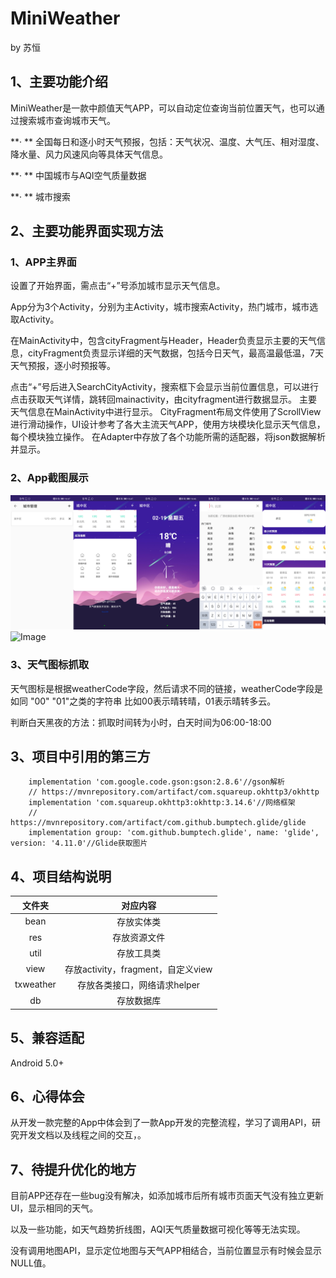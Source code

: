 # MiniWeather

by 苏恒

## 1、主要功能介绍

MiniWeather是一款中颜值天气APP，可以自动定位查询当前位置天气，也可以通过搜索城市查询城市天气。

**· **	全国每日和逐小时天气预报，包括：天气状况、温度、大气压、相对湿度、降水量、风力风速风向等具体天气信息。

**· **	中国城市与AQI空气质量数据

**· **	城市搜索

## 2、主要功能界面实现方法

### 1、APP主界面

设置了开始界面，需点击“+”号添加城市显示天气信息。

App分为3个Activity，分别为主Activity，城市搜索Activity，热门城市，城市选取Activity。

在MainActivity中，包含cityFragment与Header，Header负责显示主要的天气信息，cityFragment负责显示详细的天气数据，包括今日天气，最高温最低温，7天天气预报，逐小时预报等。

点击“+”号后进入SearchCityActivity，搜索框下会显示当前位置信息，可以进行点击获取天气详情，跳转回mainactivity，由cityfragment进行数据显示。
主要天气信息在MainActivity中进行显示。
CityFragment布局文件使用了ScrollView进行滑动操作，UI设计参考了各大主流天气APP，使用方块模块化显示天气信息，每个模块独立操作。
在Adapter中存放了各个功能所需的适配器，将json数据解析并显示。

### 2、App截图展示
![Image](https://github.com/VladimirSu/MiniMiniWeather/blob/master/ScreenShot.png)
![Image](https://github.com/VladimirSu/MiniMiniWeather/blob/master/Function%20showing.gif)


### 3、天气图标抓取

天气图标是根据weatherCode字段，然后请求不同的链接，weatherCode字段是如同 "00" "01"之类的字符串
比如00表示晴转晴，01表示晴转多云。

判断白天黑夜的方法：抓取时间转为小时，白天时间为06:00-18:00

## 3、项目中引用的第三方

```
	implementation 'com.google.code.gson:gson:2.8.6'//gson解析
    // https://mvnrepository.com/artifact/com.squareup.okhttp3/okhttp
    implementation 'com.squareup.okhttp3:okhttp:3.14.6'//网络框架
    // https://mvnrepository.com/artifact/com.github.bumptech.glide/glide
    implementation group: 'com.github.bumptech.glide', name: 'glide', version: '4.11.0'//Glide获取图片
```

## 4、项目结构说明

|  文件夹   |              对应内容              |
| :-------: | :--------------------------------: |
|   bean    |             存放实体类             |
|    res    |            存放资源文件            |
|   util    |             存放工具类             |
|   view    | 存放activity，fragment，自定义view |
| txweather |    存放各类接口，网络请求helper    |
|    db     |             存放数据库             |

## 5、兼容适配

Android 5.0+

## 6、心得体会

从开发一款完整的App中体会到了一款App开发的完整流程，学习了调用API，研究开发文档以及线程之间的交互，。

## 7、待提升优化的地方

目前APP还存在一些bug没有解决，如添加城市后所有城市页面天气没有独立更新UI，显示相同的天气。

以及一些功能，如天气趋势折线图，AQI天气质量数据可视化等等无法实现。

没有调用地图API，显示定位地图与天气APP相结合，当前位置显示有时候会显示NULL值。

